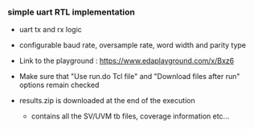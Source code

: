 ### simple uart RTL implementation

- uart tx and rx logic
- configurable baud rate, oversample rate, word width and parity type

- Link to the playground : https://www.edaplayground.com/x/Bxz6
- Make sure that "Use run.do Tcl file" and "Download files after run" options remain checked 
- results.zip is downloaded at the end of the execution
    - contains all the SV/UVM tb files, coverage information etc...


